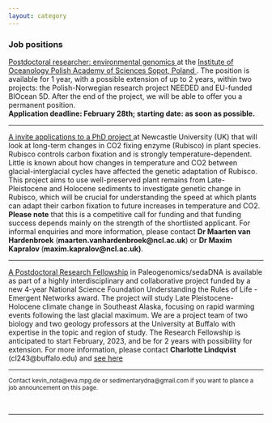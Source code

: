 ```yaml
---
layout: category
---
```


<div class="intro">
<h3 class="section-title underline">Job positions</h3>

 <p><a href="https://www.researchgate.net/job/989138_Postdoctoral_researcher_environmental_genomics" target="_blank"><u> Postdoctoral researcher: environmental genomics </u></a> at the <a href="https://www.iopan.pl/en/" target="_blank"><u> Institute of Oceanology Polish Academy of Sciences Sopot, Poland </u></a>. The position is available for 1 year, with a possible extension of up to 2 years, within two projects: the Polish-Norwegian research project NEEDED and EU-funded BIOcean 5D. After the end of the project, we will be able to offer you a permanent position. 
  <br>
   <b>Application deadline: February 28th; starting date: as soon as possible.</b></p>
  
<hr />
<p><a href="https://iapetus2.ac.uk/studentships/time-travelling-with-ancient-dna-revealing-past-adaptations-of-plants-to-changes-in-atmospheric-temperature-and-co2-levels-2/" target="_blank"><u> A invite applications to a PhD project </u></a> at Newcastle University (UK) that will look at long-term changes in CO2 fixing enzyme (Rubisco) in plant species. Rubisco controls carbon fixation and is strongly temperature-dependent. Little is known about how changes in temperature and CO2 between glacial-interglacial cycles have affected the genetic adaptation of Rubisco. This project aims to use well-preserved plant remains from Late-Pleistocene and Holocene sediments to investigate genetic change in Rubisco, which will be crucial for understanding the speed at which plants can adapt their carbon fixation to future increases in temperature and CO2. <b> Please note</b> that this is a competitive call for funding and that funding success depends mainly on the strength of the shortlisted applicant. For informal enquiries and more information, please contact <b> Dr Maarten van Hardenbroek</b> (<b>maarten.vanhardenbroek@ncl.ac.uk</b>) or <b>Dr Maxim Kapralov </b>(<b>maxim.kapralov@ncl.ac.uk)</b>.</p>
  <hr />
<p><a href="https://evol.mcmaster.ca/~brian/evoldir/PostDocs/UBuffalo.Paleogenomics_sedaDNA" target="_blank"><u> A Postdoctoral Research Fellowship</u></a> in Paleogenomics/sedaDNA is available as part of a highly interdisciplinary and collaborative project funded by a new 4-year National Science Foundation Understanding the Rules of Life - Emergent Networks award. The project will study Late Pleistocene-Holocene climate change in Southeast Alaska, focusing on rapid warming events following the last glacial maximum. We are a project team of two biology and two geology professors at the University at Buffalo with expertise in the topic and region of study. The Research Fellowship is anticipated to start February, 2023, and be for 2 years with possibility for extension. For more information, please contact <b>Charlotte Lindqvist</b> (cl243@buffalo.edu) and <a href="https://evol.mcmaster.ca/~brian/evoldir/PostDocs/UBuffalo.Paleogenomics_sedaDNA" target="_blank"><u> see here </u></a>
</p>  
  
<hr />
<p><small>Contact kevin_nota@eva.mpg.de or sedimentarydna@gmail.com if you want to plance a job announcement on this page.</small></p>

<br>

<hr>
